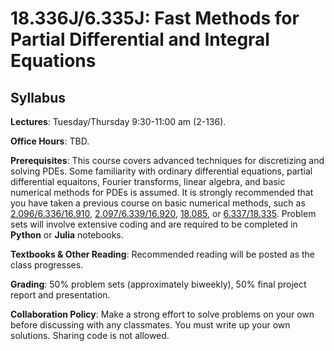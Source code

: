 # 18.336J/6.335J: Fast Methods for Partial Differential and Integral Equations 

## Syllabus

**Lectures**: Tuesday/Thursday 9:30-11:00 am (2-136).  

**Office Hours**: TBD.

**Prerequisites**: This course covers advanced techniques for discretizing and solving PDEs. 
Some familiarity with ordinary differential equations, partial differential equaitons, Fourier transforms, linear algebra, and basic numerical methods for PDEs is assumed. 
It is strongly recommended that you have taken a previous course on basic numerical methods, such as [2.096/6.336/16.910](http://student.mit.edu/catalog/m6b.html#6.336), [2.097/6.339/16.920](http://student.mit.edu/catalog/m16b.html#16.920), [18.085](http://student.mit.edu/catalog/m18a.html#18.085), or [6.337/18.335](http://student.mit.edu/catalog/m18a.html#18.335).
Problem sets will involve extensive coding and are required to be completed in **Python** or **Julia** notebooks.

**Textbooks & Other Reading**: Recommended reading will be posted as the class progresses.

**Grading**: 50% problem sets (approximately biweekly), 50% final project report and presentation.

**Collaboration Policy**: Make a strong effort to solve problems on your own before discussing with any classmates.  You must write up your own solutions.  Sharing code is not allowed.

